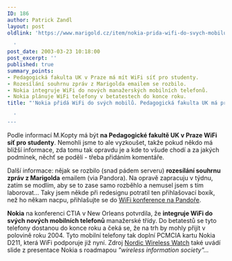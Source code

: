 ```yaml
---
ID: 186
author: Patrick Zandl
layout: post
oldlink: 'https://www.marigold.cz/item/nokia-prida-wifi-do-svych-mobilu-pedagogicka-fakulta-uk-ma-pry-wifi

  '
post_date: 2003-03-23 10:18:00
post_excerpt: ''
published: true
summary_points:
- Pedagogická fakulta UK v Praze má mít WiFi síť pro studenty.
- Rozesílání souhrnu zpráv z Marigolda emailem se rozbilo.
- Nokia integruje WiFi do nových manažerských mobilních telefonů.
- Nokia plánuje WiFi telefony v betatestech do konce roku.
title: "'Nokia přidá WiFi do svých mobilů. Pedagogická fakulta UK má prý WiFi"

  '
---
```


<p>
Podle informací M.Kopty má být <STRONG>na Pedagogické fakultě UK v Praze WiFi síť pro studenty</STRONG>. Nemohli jsme to ale vyzkoušet, takže pokud někdo má bližší informace, zda tomu tak opravdu je a kde to všude chodí a za jakých podmínek, něchť se podělí - třeba přidáním komentáře. </p>

<p>
Další informace: nějak se rozbilo (snad pádem serveru) <STRONG>rozesílání souhrnu zpráv z Marigolda</STRONG> emailem (via Pandora). Na opravě zapracuju v týdnu, zatím se modlím, aby se to zase samo rozběhlo a nemusel jsem s tím laborovat... Taky jsem někde při redesignu potratil ten přihlašovací boxík, než ho někam nacpu, přihlašujte se do <A href="http://www.pandora.cz/conference/wifi" target=_blank>WiFi konference na Pandoře</A>.</p>

<p>
<STRONG>Nokia</STRONG> na konferenci CTIA v New Orleans potvrdila, že <STRONG>integruje WiFi do svých nových mobilních telefonů</STRONG> manažerské třídy. Do betatestů se tyto telefony dostanou do konce roku a čeká se, že na trh by mohly přijít v polovině roku 2004. Tyto mobilní telefony tak doplní PCMCIA kartu Nokia D211, která WiFi podporuje již nyní. Zdroj <A href="http://www.nordicwirelesswatch.com/wireless/story.html?story_id=2910" target=_blank>Nordic Wireless Watch</A> také uvádí slide z presentace Nokia s roadmapou <EM>"wireless information society"...</EM></p>